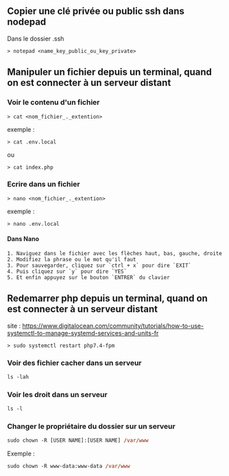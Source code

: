 
## Copier une clé privée ou public ssh dans nodepad

Dans le dossier .ssh

    > notepad <name_key_public_ou_key_private>


## Manipuler un fichier depuis un terminal, quand on est connecter à un serveur distant 

### Voir le contenu d'un fichier

    > cat <nom_fichier_._extention>

exemple : 

    > cat .env.local

ou

    > cat index.php

### Ecrire dans un fichier

    > nano <nom_fichier_._extention>

exemple : 

    > nano .env.local

#### Dans Nano

    1. Naviguez dans le fichier avec les flèches haut, bas, gauche, droite
    2. Modifiez la phrase ou le mot qu'il faut
    3. Pour sauvegarder, cliquez sur `ctrl + x` pour dire `EXIT`
    4. Puis cliquez sur `y` pour dire `YES`
    5. Et enfin appuyez sur le bouton `ENTRER` du clavier

## Redemarrer php depuis un terminal, quand on est connecter à un serveur distant 

site : https://www.digitalocean.com/community/tutorials/how-to-use-systemctl-to-manage-systemd-services-and-units-fr

    > sudo systemctl restart php7.4-fpm

### Voir des fichier cacher dans un serveur

```ps
ls -lah
```

### Voir les droit dans un serveur

```ps
ls -l
```

### Changer le propriétaire du dossier sur un serveur

```ps
sudo chown -R [USER NAME]:[USER NAME] /var/www
```

Exemple :
```ps
sudo chown -R www-data:www-data /var/www
```